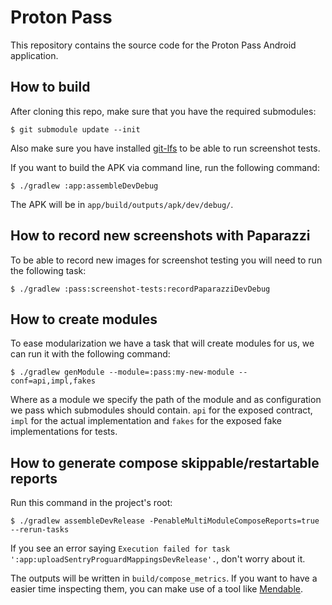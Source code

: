 # Proton Pass

This repository contains the source code for the Proton Pass Android application.

## How to build

After cloning this repo, make sure that you have the required submodules:

```
$ git submodule update --init
```

Also make sure you have installed [git-lfs](https://git-lfs.github.com/) to be able to run screenshot tests.

If you want to build the APK via command line, run the following command:

```
$ ./gradlew :app:assembleDevDebug
```

The APK will be in `app/build/outputs/apk/dev/debug/`.

## How to record new screenshots with Paparazzi

To be able to record new images for screenshot testing you will need to run the following task:

```
$ ./gradlew :pass:screenshot-tests:recordPaparazziDevDebug
```

## How to create modules

To ease modularization we have a task that will create modules for us, we can run it with the following command:

```
$ ./gradlew genModule --module=:pass:my-new-module --conf=api,impl,fakes
```

Where as a module we specify the path of the module and as configuration we pass which submodules should contain. `api` for the exposed contract, `impl` for the actual implementation and `fakes` for the exposed fake implementations for tests.

## How to generate compose skippable/restartable reports

Run this command in the project's root:

```
$ ./gradlew assembleDevRelease -PenableMultiModuleComposeReports=true --rerun-tasks
```

If you see an error saying `Execution failed for task ':app:uploadSentryProguardMappingsDevRelease'.`, don't worry about it.

The outputs will be written in `build/compose_metrics`. If you want to have a easier time inspecting them, you can make use of a tool like [Mendable](https://github.com/jayasuryat/mendable).


